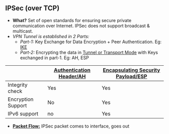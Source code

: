 ## IPSec (over TCP)
- **What?** Set of open standards for ensuring secure private communication over Internet. IPSec does not support broadcast & multicast.
- *VPN Tunnel is established in 2 Parts:*
  - _Part-1:_ Key Exchange for Data Encryption + Peer Authentication. Eg: [IKE](../)
  - _Part-2:_ Encrypting the data in [Tunnel or Transport Mode](Modes_Tunnel_Transport) with Keys exchanged in part-1. Eg: AH, ESP

||[Authentication Header/AH](Authentication_Header)|[Encapsulating Security Payload/ESP](ESP)|
|---|---|---|
|Integrity check|Yes|Yes|
|Encryption Support|No|Yes|
|IPv6 support|no|Yes|

- **[Packet Flow:](Packet_Flow)** IPSec packet comes to interface, goes out

